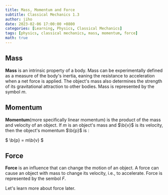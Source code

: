 ```yaml
---
title: Mass, Momentum and Force
subtitle: Classical Mechanics 1.3
author: jiho
date: 2023-02-06 17:00:00 +0800
categories: [Learning, Physics, Classical Mechanics]
tags: [physics, classical mechanics, mass, momentum, force]
math: true
---
```


## Mass

**Mass** is an intrinsic property of a body.
Mass can be experimentally defined as a measure of the body's inertia, 
eaning the resistance to acceleration when a net force is applied.
The object's mass also determines the strength of its gravitational attraction to other bodies.
Mass is represented by the symbol $m$.

## Momentum

**Momentum**(more specifically linear momentum) is the product of the mass and velocity of an object.
If $m$ is an object's mass and $\b{v}$ is its velocity, then the object's momentum $\b{p}$ is :

$ \b{p} = m\b{v} $

## Force

**Force** is an influence that can change the motion of an object.
A force can cause an object with mass to change its velocity, i.e., to accelerate.
Force is represented by the sembol $F$.

Let's learn more about force later.
